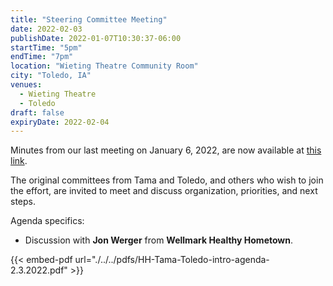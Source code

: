 ```yaml
---
title: "Steering Committee Meeting"
date: 2022-02-03
publishDate: 2022-01-07T10:30:37-06:00
startTime: "5pm"
endTime: "7pm"
location: "Wieting Theatre Community Room"
city: "Toledo, IA"
venues:
  - Wieting Theatre
  - Toledo
draft: false
expiryDate: 2022-02-04
---
```


Minutes from our last meeting on January 6, 2022, are now available at [this link](./document/meeting-2022-01-06/).

The original committees from Tama and Toledo, and others who wish to join the effort, are invited to meet and discuss organization, priorities, and next steps.

Agenda specifics:

  - Discussion with **Jon Werger** from __Wellmark Healthy Hometown__.
  
{{< embed-pdf url="./../../pdfs/HH-Tama-Toledo-intro-agenda-2.3.2022.pdf" >}}  
